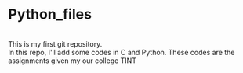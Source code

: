 # Python_files
<br>
This is my first git repository.
<br>
In this repo, I'll add some codes in C and Python.
These codes are the assignments given my our college TINT 
